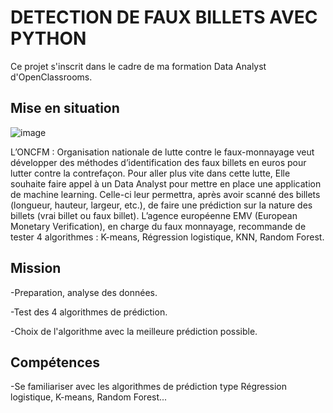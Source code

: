 # DETECTION DE FAUX BILLETS AVEC PYTHON

Ce projet s'inscrit dans le cadre de ma formation Data Analyst d'OpenClassrooms. 

## Mise en situation

![image](https://github.com/user-attachments/assets/dd017bee-d2bb-4943-b4b2-e1788fe693b3)


L’ONCFM : Organisation nationale de lutte contre le faux-monnayage veut développer des méthodes d’identification des faux billets en euros pour lutter contre la contrefaçon. 
Pour aller plus vite dans cette lutte, Elle souhaite faire appel à un Data Analyst pour mettre en place une application de machine learning. 
Celle-ci leur permettra, après avoir scanné des billets (longueur, hauteur, largeur, etc.), de faire une prédiction sur la nature des billets (vrai billet ou faux billet). 
L’agence européenne EMV (European Monetary Verification), en charge du faux monnayage, recommande de tester 4 algorithmes :
K-means, Régression logistique, KNN, Random Forest. 

## Mission

-Preparation, analyse des données.

-Test des 4 algorithmes de prédiction. 

-Choix de l'algorithme avec la meilleure prédiction possible. 

## Compétences

-Se familiariser avec les algorithmes de prédiction type Régression logistique, K-means, Random Forest...










